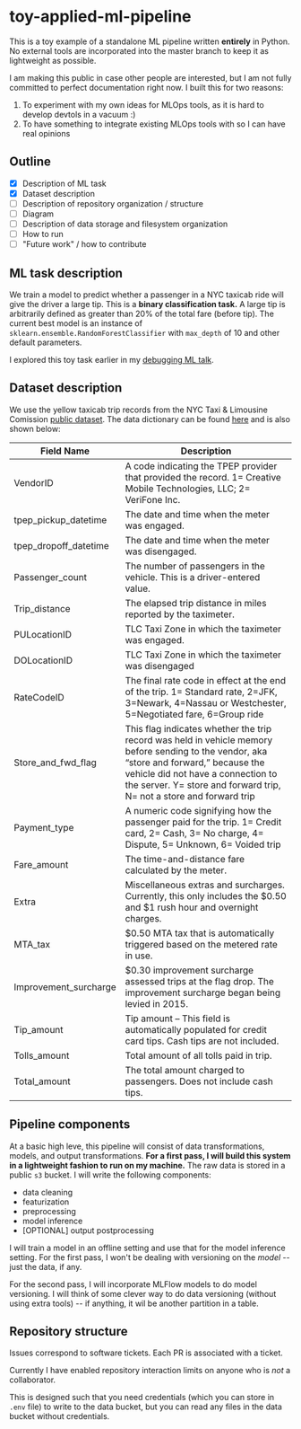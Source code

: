 # toy-applied-ml-pipeline

This is a toy example of a standalone ML pipeline written **entirely** in Python. No external tools are incorporated into the master branch to keep it as lightweight as possible. 

I am making this public in case other people are interested, but I am not fully committed to perfect documentation right now. I built this for two reasons:

1. To experiment with my own ideas for MLOps tools, as it is hard to develop devtols in a vacuum :) 
2. To have something to integrate existing MLOps tools with so I can have real opinions

## Outline

- [x] Description of ML task
- [x] Dataset description 
- [ ] Description of repository organization / structure
- [ ] Diagram
- [ ] Description of data storage and filesystem organization
- [ ] How to run
- [ ] "Future work" / how to contribute

## ML task description

We train a model to predict whether a passenger in a NYC taxicab ride will give the driver a large tip. This is a **binary classification task.** A large tip is arbitrarily defined as greater than 20% of the total fare (before tip). The current best model is an instance of `sklearn.ensemble.RandomForestClassifier` with `max_depth` of 10 and other default parameters.

I explored this toy task earlier in my [debugging ML talk](https://github.com/shreyashankar/debugging-ml-talk).

## Dataset description

We use the yellow taxicab trip records from the NYC Taxi & Limousine Comission [public dataset](https://www1.nyc.gov/site/tlc/about/tlc-trip-record-data.page). The data dictionary can be found [here](https://www1.nyc.gov/assets/tlc/downloads/pdf/data_dictionary_trip_records_yellow.pdf) and is also shown below:

| Field Name      | Description |
| ----------- | ----------- |
| VendorID      | A code indicating the TPEP provider that provided the record. 1= Creative Mobile Technologies, LLC; 2= VeriFone Inc.       |
| tpep_pickup_datetime   | The date and time when the meter was engaged.        |
| tpep_dropoff_datetime   | The date and time when the meter was disengaged.        |
| Passenger_count   | The number of passengers in the vehicle. This is a driver-entered value.      |
| Trip_distance   | The elapsed trip distance in miles reported by the taximeter.      |
| PULocationID   | TLC Taxi Zone in which the taximeter was engaged.      |
| DOLocationID   | TLC Taxi Zone in which the taximeter was disengaged      |
| RateCodeID   | The final rate code in effect at the end of the trip. 1= Standard rate, 2=JFK, 3=Newark, 4=Nassau or Westchester, 5=Negotiated fare, 6=Group ride     |
| Store_and_fwd_flag | This flag indicates whether the trip record was held in vehicle memory before sending to the vendor, aka “store and forward,” because the vehicle did not have a connection to the server. Y= store and forward trip, N= not a store and forward trip |
| Payment_type | A numeric code signifying how the passenger paid for the trip. 1= Credit card, 2= Cash, 3= No charge, 4= Dispute, 5= Unknown, 6= Voided trip |
| Fare_amount | The time-and-distance fare calculated by the meter. | 
| Extra | Miscellaneous extras and surcharges. Currently, this only includes the $0.50 and $1 rush hour and overnight charges. |
| MTA_tax | $0.50 MTA tax that is automatically triggered based on the metered rate in use. | 
| Improvement_surcharge | $0.30 improvement surcharge assessed trips at the flag drop. The improvement surcharge began being levied in 2015. | 
| Tip_amount | Tip amount – This field is automatically populated for credit card tips. Cash tips are not included. | 
| Tolls_amount | Total amount of all tolls paid in trip. | 
| Total_amount | The total amount charged to passengers. Does not include cash tips. |

## Pipeline components

At a basic high leve, this pipeline will consist of data transformations, models, and output transformations. **For a first pass, I will build this system in a lightweight fashion to run on my machine.** The raw data is stored in a public `s3` bucket. I will write the following components:

* data cleaning
* featurization
* preprocessing
* model inference
* [OPTIONAL] output postprocessing

I will train a model in an offline setting and use that for the model inference setting. For the first pass, I won't be dealing with versioning on the *model* -- just the data, if any. 

For the second pass, I will incorporate MLFlow models to do model versioning. I will think of some clever way to do data versioning (without using extra tools) -- if anything, it wil be another partition in a table.

## Repository structure

Issues correspond to software tickets. Each PR is associated with a ticket.

Currently I have enabled repository interaction limits on anyone who is *not* a collaborator.

This is designed such that you need credentials (which you can store in `.env` file) to write to the data bucket, but you can read any files in the data bucket without credentials.

